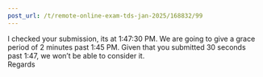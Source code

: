 ```yaml
---
post_url: /t/remote-online-exam-tds-jan-2025/168832/99
---
```

I checked your submission, its at 1:47:30 PM. We are going to give a grace period of 2 minutes past 1:45 PM. Given that you submitted 30 seconds past 1:47, we won’t be able to consider it.  
Regards